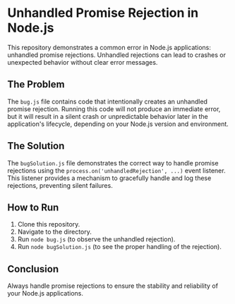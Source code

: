 # Unhandled Promise Rejection in Node.js

This repository demonstrates a common error in Node.js applications: unhandled promise rejections.  Unhandled rejections can lead to crashes or unexpected behavior without clear error messages.

## The Problem

The `bug.js` file contains code that intentionally creates an unhandled promise rejection.  Running this code will not produce an immediate error, but it will result in a silent crash or unpredictable behavior later in the application's lifecycle, depending on your Node.js version and environment.

## The Solution

The `bugSolution.js` file demonstrates the correct way to handle promise rejections using the `process.on('unhandledRejection', ...)` event listener.  This listener provides a mechanism to gracefully handle and log these rejections, preventing silent failures. 

## How to Run

1. Clone this repository.
2. Navigate to the directory.
3. Run `node bug.js` (to observe the unhandled rejection). 
4. Run `node bugSolution.js` (to see the proper handling of the rejection).

## Conclusion

Always handle promise rejections to ensure the stability and reliability of your Node.js applications.